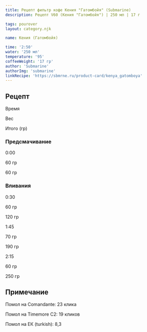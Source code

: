 ```yaml
---
title: Рецепт фильтр кофе Кения "Гатомбойя" (Submarine)
description: Рецепт V60 (Кения "Гатомбойя") | 250 мл | 17 г

tags: pourover
layout: category.njk

name: Кения (Гатомбойя)

time: '2:50'
water: '250 мл'
temperature: '95'
coffeeWeight: '17 гр'
author: 'Submarine'
authorImg: 'submarine'
linkRecipe: 'https://sbmrne.ru/product-card/kenya_gatomboya'
---
```


## Рецепт


<div class="time-line">

Время

Вес

Итого (гр)

</div>

### Предсмачивание

<div class="time-line">

0:00

60 гр

60 гр

</div>


### Вливания

<div class="time-line">

0:30

60 гр

120 гр

</div>

<div class="time-line">

1:45

70 гр

190 гр

</div>

<div class="time-line">

2:15

60 гр

250 гр

</div>


<div class="info-warm">

## Примечание

Помол на Comandante: 23 клика

Помол на Timemore C2: 19 кликов

Помол на ЕК (turkish): 8,3
</div>


